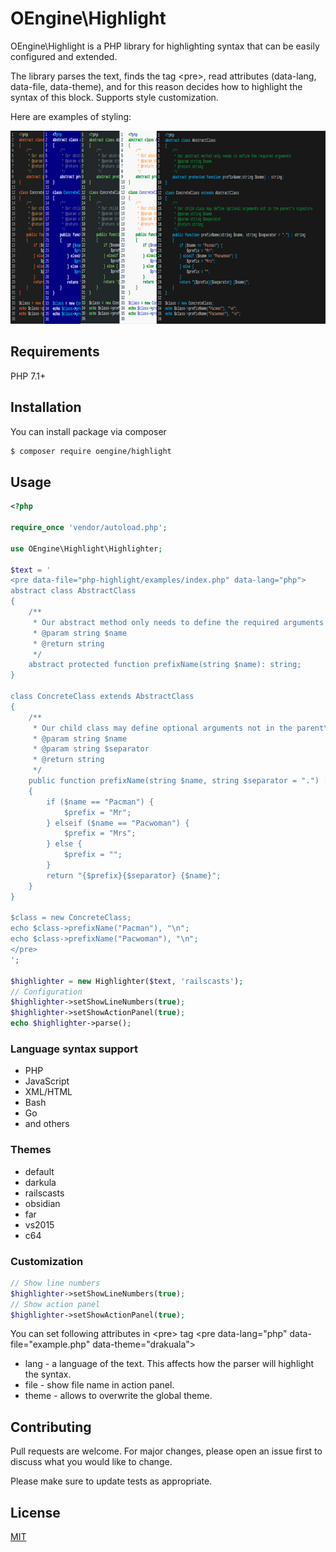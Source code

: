 # OEngine\Highlight

OEngine\Highlight is a PHP library for highlighting syntax that can be easily configured and extended.

The library parses the text, finds the tag \<pre>, read attributes (data-lang, data-file, data-theme), and for this reason decides how to highlight the syntax of this block.
Supports style customization.

Here are examples of styling:

<img width="757" height="309" src="images/phphighlight2.png">

## Requirements

PHP 7.1+

## Installation

You can install package via composer

```bash
$ composer require oengine/highlight
```

## Usage

```php
<?php

require_once 'vendor/autoload.php';

use OEngine\Highlight\Highlighter;

$text = '
<pre data-file="php-highlight/examples/index.php" data-lang="php">
abstract class AbstractClass
{
    /**
     * Our abstract method only needs to define the required arguments
     * @param string $name
     * @return string
     */
    abstract protected function prefixName(string $name): string;
}

class ConcreteClass extends AbstractClass
{
    /**
     * Our child class may define optional arguments not in the parent\'s signature
     * @param string $name
     * @param string $separator
     * @return string
     */
    public function prefixName(string $name, string $separator = ".") : string
    {
        if ($name == "Pacman") {
            $prefix = "Mr";
        } elseif ($name == "Pacwoman") {
            $prefix = "Mrs";
        } else {
            $prefix = "";
        }
        return "{$prefix}{$separator} {$name}";
    }
}

$class = new ConcreteClass;
echo $class->prefixName("Pacman"), "\n";
echo $class->prefixName("Pacwoman"), "\n";
</pre>
';

$highlighter = new Highlighter($text, 'railscasts');
// Configuration
$highlighter->setShowLineNumbers(true);
$highlighter->setShowActionPanel(true);
echo $highlighter->parse();
```

### Language syntax support

- PHP
- JavaScript
- XML/HTML
- Bash
- Go
- and others

### Themes

- default
- darkula
- railscasts
- obsidian
- far
- vs2015
- c64

### Customization

```php
// Show line numbers
$highlighter->setShowLineNumbers(true);
// Show action panel
$highlighter->setShowActionPanel(true);
```

You can set following attributes in \<pre> tag
\<pre data-lang="php" data-file="example.php" data-theme="drakuala">

- lang - a language of the text. This affects how the parser will highlight the syntax.
- file - show file name in action panel.
- theme - allows to overwrite the global theme.

## Contributing

Pull requests are welcome. For major changes, please open an issue first to discuss what you would like to change.

Please make sure to update tests as appropriate.

## License

[MIT](./LICENSE.md)
